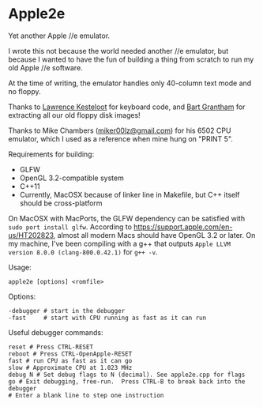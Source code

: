 # Apple2e

Yet another Apple //e emulator.

I wrote this not because the world needed another //e emulator, but because I wanted to have the fun of building a thing from scratch to run my old Apple //e software.

At the time of writing, the emulator handles only 40-column text mode and no floppy.

Thanks to [Lawrence Kesteloot](http://github.com/lkesteloot) for keyboard code, and [Bart Grantham](http://github.com/bartgrantham) for extracting all our old floppy disk images!

Thanks to Mike Chambers (miker00lz@gmail.com) for his 6502 CPU emulator, which I used as a reference when mine hung on "PRINT 5".

Requirements for building:

* GLFW
* OpenGL 3.2-compatible system
* C++11
* Currently, MacOSX because of linker line in Makefile, but C++ itself should be cross-platform

On MacOSX with MacPorts, the GLFW dependency can be satisfied with `sudo port install glfw`.  According to https://support.apple.com/en-us/HT202823, almost all modern Macs should have OpenGL 3.2 or later.  On my machine, I've been compiling with a g++ that outputs `Apple LLVM version 8.0.0 (clang-800.0.42.1)` for `g++ -v`.

Usage:

    apple2e [options] <romfile>

Options:

    -debugger # start in the debugger
    -fast     # start with CPU running as fast as it can run

Useful debugger commands:

    reset # Press CTRL-RESET
    reboot # Press CTRL-OpenApple-RESET
    fast # run CPU as fast as it can go
    slow # Approximate CPU at 1.023 MHz
    debug N # Set debug flags to N (decimal). See apple2e.cpp for flags
    go # Exit debugging, free-run.  Press CTRL-B to break back into the debugger
    # Enter a blank line to step one instruction

